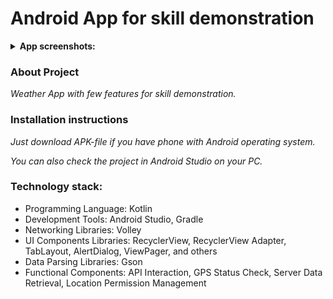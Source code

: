 # Android App for skill demonstration

<details><summary><b>App screenshots:</b></summary>
![photo_2024-01-08_16-24-13](https://github.com/Ib1za94/weatherapp/assets/132717217/98621a1f-f453-4b83-b1e7-6c003868f5ab)
![photo_2024-01-08_16-24-17](https://github.com/Ib1za94/weatherapp/assets/132717217/ca77b767-4bf7-4612-bfa8-994b5a4a9e12)</details>

### About Project
<em>Weather App with few features for skill demonstration.</em>

### Installation instructions
<em>Just download APK-file if you have phone with Android operating system.</em>
<p><em>You can also check the project in Android Studio on your PC.</em></p>

### Technology stack:

<ul>
  <li>Programming Language: Kotlin</li>
  <li>Development Tools: Android Studio, Gradle</li>
  <li>Networking Libraries: Volley</li>
  <li>UI Components Libraries: RecyclerView, RecyclerView Adapter, TabLayout, AlertDialog, ViewPager, and others</li>
  <li>Data Parsing Libraries: Gson</li>
  <li>Functional Components: API Interaction, GPS Status Check, Server Data Retrieval, Location Permission Management</li>
</ul>
